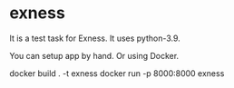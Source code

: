 # exness
It is a test task for Exness.
It uses python-3.9.

You can setup app by hand. Or using Docker.

docker build . -t exness
docker run   -p 8000:8000 exness